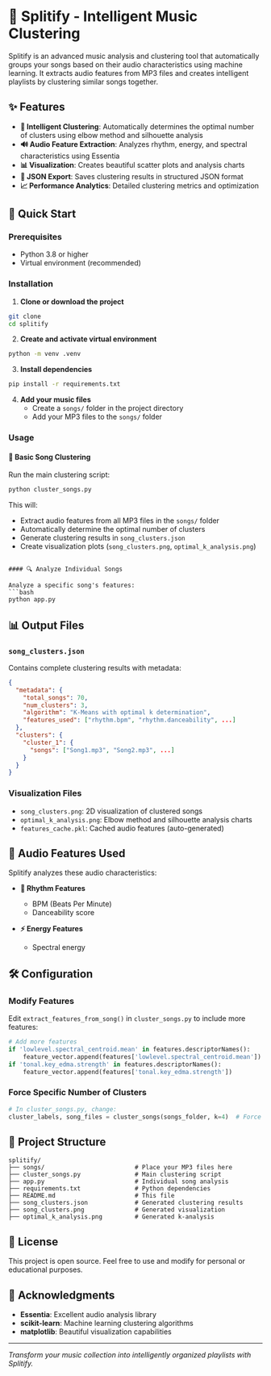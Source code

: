 # 🎵 Splitify - Intelligent Music Clustering

Splitify is an advanced music analysis and clustering tool that automatically groups your songs based on their audio characteristics using machine learning. It extracts audio features from MP3 files and creates intelligent playlists by clustering similar songs together.

## ✨ Features

- **🎯 Intelligent Clustering**: Automatically determines the optimal number of clusters using elbow method and silhouette analysis
- **🔊 Audio Feature Extraction**: Analyzes rhythm, energy, and spectral characteristics using Essentia
- **📊 Visualization**: Creates beautiful scatter plots and analysis charts
- **📄 JSON Export**: Saves clustering results in structured JSON format
- **📈 Performance Analytics**: Detailed clustering metrics and optimization

## 🚀 Quick Start

### Prerequisites

- Python 3.8 or higher
- Virtual environment (recommended)

### Installation

1. **Clone or download the project**
```bash
git clone
cd splitify
```

2. **Create and activate virtual environment**
```bash
python -m venv .venv
```

3. **Install dependencies**
```bash
pip install -r requirements.txt
```

4. **Add your music files**
   - Create a `songs/` folder in the project directory
   - Add your MP3 files to the `songs/` folder

### Usage

#### 🎵 Basic Song Clustering

Run the main clustering script:
```bash
python cluster_songs.py
```

This will:
- Extract audio features from all MP3 files in the `songs/` folder
- Automatically determine the optimal number of clusters
- Generate clustering results in `song_clusters.json`
- Create visualization plots (`song_clusters.png`, `optimal_k_analysis.png`)
```

#### 🔍 Analyze Individual Songs

Analyze a specific song's features:
```bash
python app.py
```

## 📊 Output Files

### `song_clusters.json`
Contains complete clustering results with metadata:
```json
{
  "metadata": {
    "total_songs": 70,
    "num_clusters": 3,
    "algorithm": "K-Means with optimal k determination",
    "features_used": ["rhythm.bpm", "rhythm.danceability", ...]
  },
  "clusters": {
    "cluster_1": {
      "songs": ["Song1.mp3", "Song2.mp3", ...]
    }
  }
}
```

### Visualization Files
- `song_clusters.png`: 2D visualization of clustered songs
- `optimal_k_analysis.png`: Elbow method and silhouette analysis charts
- `features_cache.pkl`: Cached audio features (auto-generated)

## 🎼 Audio Features Used

Splitify analyzes these audio characteristics:

- **🥁 Rhythm Features**
  - BPM (Beats Per Minute)
  - Danceability score

- **⚡ Energy Features**
  - Spectral energy


## 🛠️ Configuration

### Modify Features
Edit `extract_features_from_song()` in `cluster_songs.py` to include more features:

```python
# Add more features
if 'lowlevel.spectral_centroid.mean' in features.descriptorNames():
    feature_vector.append(features['lowlevel.spectral_centroid.mean'])
if 'tonal.key_edma.strength' in features.descriptorNames():
    feature_vector.append(features['tonal.key_edma.strength'])
```

### Force Specific Number of Clusters
```python
# In cluster_songs.py, change:
cluster_labels, song_files = cluster_songs(songs_folder, k=4)  # Force 4 clusters
```

## 📁 Project Structure

```
splitify/
├── songs/                         # Place your MP3 files here
├── cluster_songs.py               # Main clustering script
├── app.py                         # Individual song analysis
├── requirements.txt               # Python dependencies
├── README.md                      # This file
├── song_clusters.json             # Generated clustering results
├── song_clusters.png              # Generated visualization
├── optimal_k_analysis.png         # Generated k-analysis
```

## 📄 License

This project is open source. Feel free to use and modify for personal or educational purposes.

## 🙏 Acknowledgments

- **Essentia**: Excellent audio analysis library
- **scikit-learn**: Machine learning clustering algorithms
- **matplotlib**: Beautiful visualization capabilities
---

*Transform your music collection into intelligently organized playlists with Splitify.*

